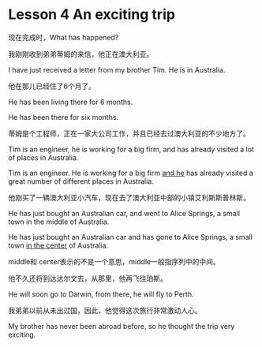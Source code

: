 # Lesson 4 An exciting trip

现在完成时，What has happened?



我刚刚收到弟弟蒂姆的来信，他正在澳大利亚。

I have just received a letter from my brother Tim. He is in Australia.



他在那儿已经住了6个月了。

He has been living there for 6 months.

He has been there for six months.



蒂姆是个工程师，正在一家大公司工作，并且已经去过澳大利亚的不少地方了。

Tim is an engineer, he is working for a big firm, and has already visited a lot of places in Australia.

Tim is an engineer. He is working for a big firm <u>and he</u> has already visited a great number of different places in Australia.



他刚买了一辆澳大利亚小汽车，现在去了澳大利亚中部的小镇艾利斯斯普林斯。

He has just bought an Australian car, and went to Alice Springs, a small town in the middle of Australia.

He has just bought an Australian car and has gone to Alice Springs, a small town <u>in the center</u> of Australia.

middle和 center表示的不是一个意思，middle一般指序列中的中间。



他不久还将到达达尔文去，从那里，他再飞往珀斯。

He will soon go to Darwin, from there, he will fly to Perth.



我弟弟以前从未出过国，因此，他觉得这次旅行非常激动人心。

My brother has never been abroad before, so he thought the trip very exciting.
